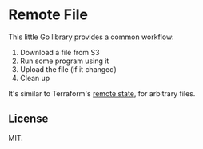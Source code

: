 # Remote File

This little Go library provides a common workflow:

1. Download a file from S3
2. Run some program using it
3. Upload the file (if it changed)
4. Clean up

It's similar to Terraform's [remote state][rs], for arbitrary files.


## License

MIT.


[rs]: https://www.terraform.io/docs/state/remote/index.html
